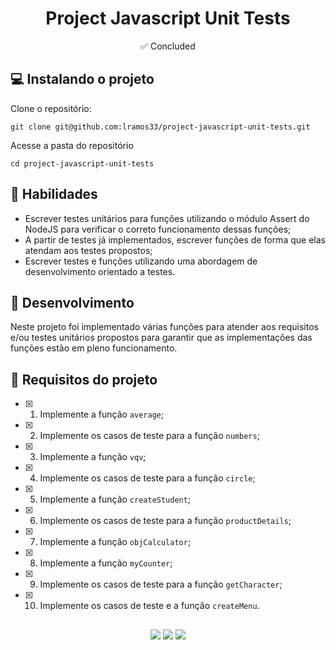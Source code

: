 <h1 align="center">Project Javascript Unit Tests</h1>

<p align="center">✅ Concluded</p>

## 💻 Instalando o projeto

Clone o repositório:

```
git clone git@github.com:lramos33/project-javascript-unit-tests.git
```

Acesse a pasta do repositório

```
cd project-javascript-unit-tests
```

## 🚀 Habilidades

- Escrever testes unitários para funções utilizando o módulo Assert do NodeJS para verificar o correto funcionamento dessas funções;
- A partir de testes já implementados, escrever funções de forma que elas atendam aos testes propostos;
- Escrever testes e funções utilizando uma abordagem de desenvolvimento orientado a testes.

## 🔧 Desenvolvimento

Neste projeto foi implementado várias funções para atender aos requisitos e/ou testes unitários propostos para garantir que as implementações das funções estão em pleno funcionamento.

## 📝 Requisitos do projeto

- [x] 1. Implemente a função `average`;

- [x] 2. Implemente os casos de teste para a função `numbers`;

- [x] 3. Implemente a função `vqv`;

- [x] 4. Implemente os casos de teste para a função `circle`;

- [x] 5. Implemente a função `createStudent`;

- [x] 6. Implemente os casos de teste para a função `productDetails`;

- [x] 7. Implemente a função `objCalculator`;

- [x] 8. Implemente a função `myCounter`;

- [x] 9. Implemente os casos de teste para a função `getCharacter`;

- [x] 10. Implemente os casos de teste e a função `createMenu`.

##

<div align="center">
  <img src="https://shields.io/github/repo-size/lramos33/project-javascript-unit-tests">
  <img src="https://shields.io/github/languages/top/lramos33/project-javascript-unit-tests">
  <img src="https://shields.io/github/last-commit/lramos33/project-javascript-unit-tests">
</div>
